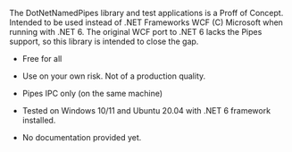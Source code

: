 The DotNetNamedPipes library and test applications is a Proff of Concept. Intended to be used instead of .NET Frameworks WCF (C) Microsoft when running with .NET 6.
The original WCF port to .NET 6 lacks the Pipes support, so this library is intended to close the gap.

* Free for all

* Use on your own risk. Not of a production quality.

* Pipes IPC only (on the same machine)

* Tested on Windows 10/11 and Ubuntu 20.04 with .NET 6 framework installed.

* No documentation provided yet.

